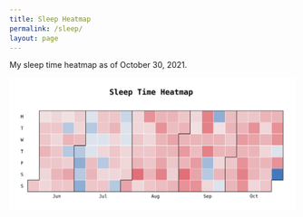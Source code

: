 ```yaml
---
title: Sleep Heatmap
permalink: /sleep/
layout: page
---
```


My sleep time heatmap as of <!-- modified_date starts -->October 30, 2021<!-- modified_date ends -->.

![sleep heatmap](https://github.com/aster-hu/sleepheatmap/blob/main/heatmap.png?raw=true)